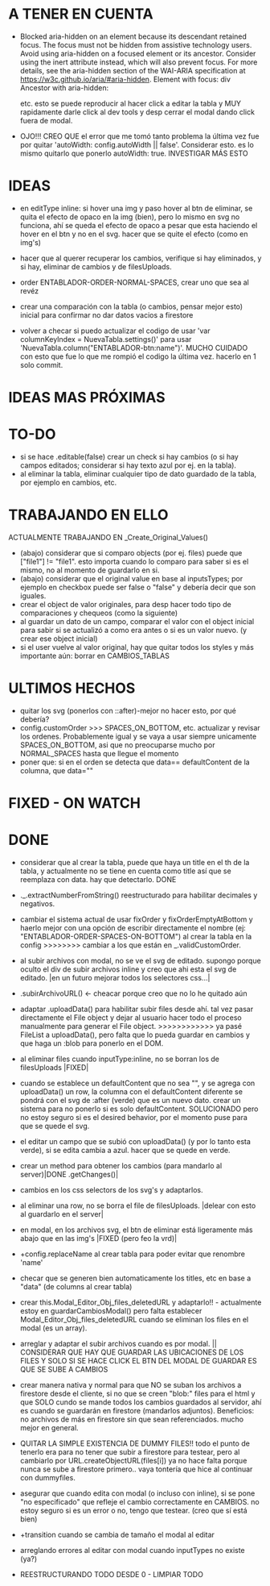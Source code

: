 # A TENER EN CUENTA

- Blocked aria-hidden on an element because its descendant retained focus. The focus must not be hidden from assistive technology users. Avoid using aria-hidden on a focused element or its ancestor. Consider using the inert attribute instead, which will also prevent focus. For more details, see the aria-hidden section of the WAI-ARIA specification at https://w3c.github.io/aria/#aria-hidden.
  Element with focus: div
  Ancestor with aria-hidden: <div> etc. esto se puede reproducir al hacer click a editar la tabla y MUY rapidamente darle click al dev tools y desp cerrar el modal dando click fuera de modal.

- OJO!!! CREO QUE el error que me tomó tanto problema la última vez fue por quitar 'autoWidth: config.autoWidth || false'. Considerar esto. es lo mismo quitarlo que ponerlo autoWidth: true. INVESTIGAR MÁS ESTO

# IDEAS

- en editType inline: si hover una img y paso hover al btn de eliminar, se quita el efecto de opaco en la img (bien), pero lo mismo en svg no funciona, ahí se queda el efecto de opaco a pesar que esta haciendo el hover en el btn y no en el svg. hacer que se quite el efecto (como en img's)
- hacer que al querer recuperar los cambios, verifique si hay eliminados, y si hay, eliminar de cambios y de filesUploads.
- order ENTABLADOR-ORDER-NORMAL-SPACES, crear uno que sea al revéz
- crear una comparación con la tabla (o cambios, pensar mejor esto) inicial para confirmar no dar datos vacios a firestore

- volver a checar si puedo actualizar el codigo de usar 'var columnKeyIndex = NuevaTabla.settings()' para usar 'NuevaTabla.column("ENTABLADOR-btn:name")'. MUCHO CUIDADO con esto que fue lo que me rompió el codigo la última vez. hacerlo en 1 solo commit.

# IDEAS MAS PRÓXIMAS

# TO-DO

- si se hace .editable(false) crear un check si hay cambios (o si hay campos editados; considerar si hay texto azul por ej. en la tabla).
- al eliminar la tabla, eliminar cualquier tipo de dato guardado de la tabla, por ejemplo en cambios, etc.

# TRABAJANDO EN ELLO

ACTUALMENTE TRABAJANDO EN \_Create_Original_Values()

- (abajo) considerar que si comparo objects (por ej. files) puede que ["file1"] != "file1". esto importa cuando lo comparo para saber si es el mismo, no al momento de guardarlo en si.
- (abajo) considerar que el original value en base al inputsTypes; por ejemplo en checkbox puede ser false o "false" y debería decir que son iguales.
- crear el object de valor originales, para desp hacer todo tipo de comparaciones y chequeos (como la siguiente)
- al guardar un dato de un campo, comparar el valor con el object inicial para sabir si se actualizó a como era antes o si es un valor nuevo. (y crear ese object inicial)
- si el user vuelve al valor original, hay que quitar todos los styles y más importante aún: borrar en CAMBIOS_TABLAS

# ULTIMOS HECHOS

- quitar los svg (ponerlos con ::after)-mejor no hacer esto, por qué debería?
- config.customOrder >>> SPACES_ON_BOTTOM, etc. actualizar y revisar los ordenes. Probablemente igual y se vaya a usar siempre unicamente SPACES_ON_BOTTOM, asi que no preocuparse mucho por NORMAL_SPACES hasta que llegue el momento
- poner que: si en el orden se detecta que data== defaultContent de la columna, que data=""

# FIXED - ON WATCH

# DONE

- considerar que al crear la tabla, puede que haya un title en el th de la tabla, y actualmente no se tiene en cuenta como title así que se reemplaza con data. hay que detectarlo. DONE
- .\_.extractNumberFromString() reestructurado para habilitar decimales y negativos.
- cambiar el sistema actual de usar fixOrder y fixOrderEmptyAtBottom y haerlo mejor con una opción de escribir directamente el nombre (ej: "ENTABLADOR-ORDER-SPACES-ON-BOTTOM") al crear la tabla en la config >>>>>>>> cambiar a los que están en \_.validCustomOrder.
- al subir archivos con modal, no se ve el svg de editado. supongo porque oculto el div de subir archivos inline y creo que ahi esta el svg de editado. |en un futuro mejorar todos los selectores css...|
- .subirArchivoURL() <- cheacar porque creo que no lo he quitado aún
- adaptar .uploadData() para habilitar subir files desde ahí. tal vez pasar directamente el File object y dejar al usuario hacer todo el proceso manualmente para generar el File object. >>>>>>>>>>>> ya pasé FileList a uploadData(), pero falta que lo pueda guardar en cambios y que haga un :blob para ponerlo en el DOM.
- al eliminar files cuando inputType:inline, no se borran los de filesUploads |FIXED|

- cuando se establece un defaultContent que no sea "", y se agrega con uploadData() un row, la columna con el defaultContent diferente se pondrá con el svg de :after (verde) que es un nuevo dato. crear un sistema para no ponerlo si es solo defaultContent. SOLUCIONADO pero no estoy seguro si es el desired behavior, por el momento puse para que se quede el svg.
- el editar un campo que se subió con uploadData() (y por lo tanto esta verde), si se edita cambia a azul. hacer que se quede en verde.
- crear un method para obtener los cambios (para mandarlo al server)|DONE .getChanges()|
- cambios en los css selectors de los svg's y adaptarlos.
- al eliminar una row, no se borra el file de filesUploads. |delear con esto al guardarlo en el server|
- en modal, en los archivos svg, el btn de eliminar está ligeramente más abajo que en las img's |FIXED (pero feo la vrd)|
- +config.replaceName al crear tabla para poder evitar que renombre 'name'
- checar que se generen bien automaticamente los titles, etc en base a "data" (de columns al crear tabla)
- crear this.Modal_Editor_Obj_files_deletedURL y adaptarlo!! - actualmente estoy en guardarCambiosModal() pero falta establecer Modal_Editor_Obj_files_deletedURL cuando se eliminan los files en el modal (es un array).
- arreglar y adaptar el subir archivos cuando es por modal. || CONSIDERAR QUE HAY QUE GUARDAR LAS UBICACIONES DE LOS FILES Y SOLO SI SE HACE CLICK EL BTN DEL MODAL DE GUARDAR ES QUE SE SUBE A CAMBIOS
- crear manera nativa y normal para que NO se suban los archivos a firestore desde el cliente, si no que se creen "blob:" files para el html y que SOLO cundo se mande todos los cambios guardados al servidor, ahí es cuando se guardarán en firestore (mandarlos adjuntos). Beneficios: no archivos de más en firestore sin que sean referenciados. mucho mejor en general.
- QUITAR LA SIMPLE EXISTENCIA DE DUMMY FILES!! todo el punto de tenerlo era para no tener que subir a firestore para testear, pero al cambiarlo por URL.createObjectURL(files[i]) ya no hace falta porque nunca se sube a firestore primero.. vaya tontería que hice al continuar con dummyfiles.

- asegurar que cuando edita con modal (o incluso con inline), si se pone "no especificado" que refleje el cambio correctamente en CAMBIOS. no estoy seguro si es un error o no, tengo que testear. (creo que sí está bien)
- +transition cuando se cambia de tamaño el modal al editar

- arreglando errores al editar con modal cuando inputTypes no existe (ya?)

- REESTRUCTURANDO TODO DESDE 0 - LIMPIAR TODO
